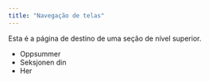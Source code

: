 ```yaml
---
title: "Navegação de telas"
---
```


Esta é a página de destino de uma seção de nível superior.

* Oppsummer
* Seksjonen din
* Her
